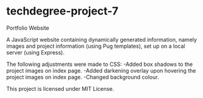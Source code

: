 # techdegree-project-7
Portfolio Website 

A JavaScript website containing dynamically generated information, namely images and project information (using Pug templates),
set up on a local server (using Express).

The following adjustments were made to CSS:
-Added box shadows to the project images on index page.
-Added darkening overlay upon hovering the project images on index page.
-Changed background colour.

This project is licensed under MIT License.
